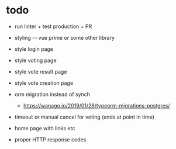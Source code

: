 # todo
- run linter + test production + PR

- styling -- vue prime or some other library
- style login page
- style voting page
- style vote result page
- style vote creation page
- orm migration instead of synch
	- https://wanago.io/2019/01/28/typeorm-migrations-postgres/

- timeout or manual cancel for voting (ends at point in time)
- home page with links etc
- proper HTTP response codes
